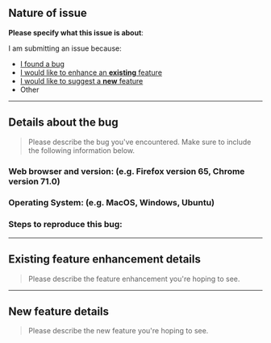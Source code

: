 ## Nature of issue

**Please specify what this issue is about**:

I am submitting an issue because:

- [I found a bug](##Details-about-the-bug)
- [I would like to enhance an **existing** feature](##Existing-feature-enhancement-details)
- [I would like to suggest a **new** feature](##New-feature-details)
- Other



*** 
## Details about the bug
> Please describe the bug you've encountered. Make sure to include the following information below.

### Web browser and version: (e.g. Firefox version 65, Chrome version 71.0)

### Operating System: (e.g. MacOS, Windows, Ubuntu)

### Steps to reproduce this bug:

***
## Existing feature enhancement details
> Please describe the feature enhancement you're hoping to see.


*** 
## New feature details
> Please describe the new feature you're hoping to see. 